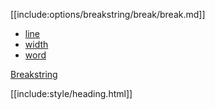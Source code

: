 [[include:options/breakstring/break/break.md]]

* [line](line/)
* [width](width/)
* [word](word/)

[Breakstring](../)

[[include:style/heading.html]]